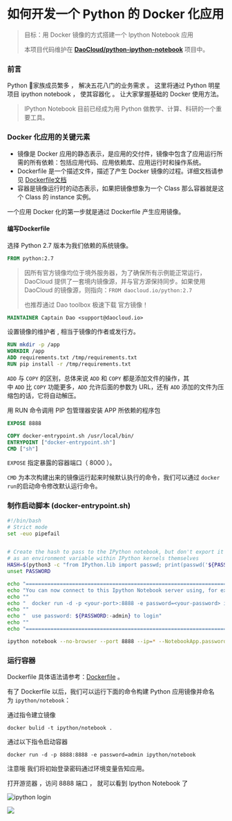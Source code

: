 # 如何开发一个 Python 的 Docker 化应用

> 目标：用 Docker 镜像的方式搭建一个 Ipython Notebook 应用
> 
> 本项目代码维护在 **[DaoCloud/python-ipython-notebook](https://github.com/DaoCloud/python-ipython-notebook)** 项目中。

### 前言

Python 家族成员繁多 ， 解决五花八门的业务需求 。 这里将通过 Python 明星项目 ipython notebook ， 使其容器化 。 让大家掌握基础的 Docker 使用方法。

> IPython Notebook 目前已经成为用 Python 做教学、计算、科研的一个重要工具。



### Docker 化应用的关键元素

- 镜像是 Docker 应用的静态表示，是应用的交付件，镜像中包含了应用运行所需的所有依赖：包括应用代码、应用依赖库、应用运行时和操作系统。
- Dockerfile 是一个描述文件，描述了产生 Docker 镜像的过程。详细文档请参见 [Dockerfile文档](https://docs.docker.com/reference/builder/)
- 容器是镜像运行时的动态表示，如果把镜像想象为一个 Class 那么容器就是这个 Class 的 instance 实例。

一个应用 Docker 化的第一步就是通过 Dockerfile 产生应用镜像。



#### 编写Dockerfile

选择 Python 2.7 版本为我们依赖的系统镜像。

``` dockerfile
FROM python:2.7
```

> 因所有官方镜像均位于境外服务器，为了确保所有示例能正常运行，DaoCloud 提供了一套境内镜像源，并与官方源保持同步。如果使用 DaoCloud 的镜像源，则指向：`FROM daocloud.io/python:2.7`     
> 
> 也推荐通过 Dao toolbox 极速下载 官方镜像！

``` dockerfile
MAINTAINER Captain Dao <support@daocloud.io>
```

设置镜像的维护者 , 相当于镜像的作者或发行方。

``` dockerfile
RUN mkdir -p /app
WORKDIR /app
ADD requirements.txt /tmp/requirements.txt
RUN pip install -r /tmp/requirements.txt
```

`ADD` 与 `COPY` 的区别，总体来说 `ADD` 和 `COPY` 都是添加文件的操作，其中 `ADD` 比 `COPY` 功能更多，`ADD` 允许后面的参数为 URL，还有 `ADD` 添加的文件为压缩包的话，它将自动解压。

用 RUN 命令调用 PIP 包管理器安装 APP 所依赖的程序包

``` dockerfile
EXPOSE 8888

COPY docker-entrypoint.sh /usr/local/bin/
ENTRYPOINT ["docker-entrypoint.sh"]
CMD ["sh"]
```

`EXPOSE` 指定暴露的容器端口（ 8000 ）。

`CMD` 为本次构建出来的镜像运行起来时候默认执行的命令，我们可以通过 `docker run`的启动命令修改默认运行命令。



### 制作启动脚本 (docker-entrypoint.sh)

``` sh
#!/bin/bash
# Strict mode
set -euo pipefail


# Create the hash to pass to the IPython notebook, but don't export it so it doesn't appear
# as an environment variable within IPython kernels themselves
HASH=$(python3 -c "from IPython.lib import passwd; print(passwd('${PASSWORD:-admin}'))")
unset PASSWORD

echo "========================================================================"
echo "You can now connect to this Ipython Notebook server using, for example:"
echo ""
echo "	docker run -d -p <your-port>:8888 -e password=<your-password> ipython/noetbook"
echo ""
echo "  use password: ${PASSWORD:-admin} to login"
echo ""
echo "========================================================================"

ipython notebook --no-browser --port 8888 --ip=* --NotebookApp.password="$HASH"
```



### 运行容器

Dockerfile 具体语法请参考：[Dockerfile](https://docs.docker.com/reference/builder/) 。

有了 Dockerfile 以后，我们可以运行下面的命令构建 Python 应用镜像并命名为 `ipython/notebook`：

通过指令建立镜像

``` 
docker bulid -t ipython/notebook .
```

通过以下指令启动容器

``` 
docker run -d -p 8888:8888 -e password=admin ipython/notebook 
```

注意哦 我们将初始登录密码通过环境变量告知应用。

打开游览器 ，访问 8888 端口 ， 就可以看到 Ipython Notebook 了

![ipython login](http://blog.daocloud.io/wp-content/uploads/2015/09/QQ20150902-1.png)

![](http://blog.daocloud.io/wp-content/uploads/2015/09/QQ20150902-2.png)